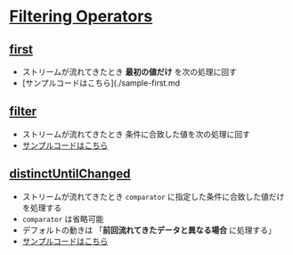 # [Filtering Operators](https://rxjs.dev/guide/operators#filtering-operators)
  
## [first](https://rxjs.dev/api/operators/first)

- ストリームが流れてきたとき **最初の値だけ** を次の処理に回す
- [サンプルコードはこちら](./sample-first.md

## [filter](https://rxjs.dev/api/index/function/filter)

- ストリームが流れてきたとき 条件に合致した値を次の処理に回す
- [サンプルコードはこちら](./sample-filter.md)

## [distinctUntilChanged](https://rxjs.dev/api/index/function/distinctUntilChanged)

- ストリームが流れてきたとき `comparator` に指定した条件に合致した値だけを処理する
- `comparator` は省略可能
- デフォルトの動きは 「**前回流れてきたデータと異なる場合** に処理する」
- [サンプルコードはこちら](./sample-distinctUntilChanged.md)
